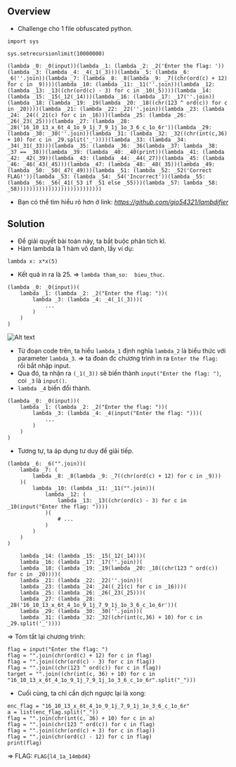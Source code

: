 ## Overview
- Challenge cho 1 file obfuscated python.
```
import sys

sys.setrecursionlimit(10000000)

(lambda _0: _0(input))(lambda _1: (lambda _2: _2('Enter the flag: '))(lambda _3: (lambda _4: _4(_1(_3)))(lambda _5: (lambda _6: _6(''.join))(lambda _7: (lambda _8: _8(lambda _9: _7((chr(ord(c) + 12) for c in _9))))(lambda _10: (lambda _11: _11(''.join))(lambda _12: (lambda _13: _13((chr(ord(c) - 3) for c in _10(_5))))(lambda _14: (lambda _15: _15(_12(_14)))(lambda _16: (lambda _17: _17(''.join))(lambda _18: (lambda _19: _19(lambda _20: _18((chr(123 ^ ord(c)) for c in _20))))(lambda _21: (lambda _22: _22(''.join))(lambda _23: (lambda _24: _24((_21(c) for c in _16)))(lambda _25: (lambda _26: _26(_23(_25)))(lambda _27: (lambda _28: _28('16_10_13_x_6t_4_1o_9_1j_7_9_1j_1o_3_6_c_1o_6r'))(lambda _29: (lambda _30: _30(''.join))(lambda _31: (lambda _32: _32((chr(int(c,36) + 10) for c in _29.split('_'))))(lambda _33: (lambda _34: _34(_31(_33)))(lambda _35: (lambda _36: _36(lambda _37: lambda _38: _37 == _38))(lambda _39: (lambda _40: _40(print))(lambda _41: (lambda _42: _42(_39))(lambda _43: (lambda _44: _44(_27))(lambda _45: (lambda _46: _46(_43(_45)))(lambda _47: (lambda _48: _48(_35))(lambda _49: (lambda _50: _50(_47(_49)))(lambda _51: (lambda _52: _52('Correct FLAG!'))(lambda _53: (lambda _54: _54('Incorrect'))(lambda _55: (lambda _56: _56(_41(_53 if _51 else _55)))(lambda _57: lambda _58: _58)))))))))))))))))))))))))))
```
- Bạn có thể tìm hiểu rõ hơn ở link: *https://github.com/gio54321/lambdifier*
## Solution
- Để giải quyết bài toán này, ta bắt buộc phân tích kĩ.
- Hàm lambda là 1 hàm vô danh, lấy ví dụ:
```
lambda x: x*x(5)
```
- Kết quả in ra là 25.
=> `lambda tham_so:  bieu_thuc`.
```
(lambda _0: _0(input))(
    lambda _1: (lambda _2: _2("Enter the flag: "))(
        lambda _3: (lambda _4: _4(_1(_3)))(
            ...
        )
    )
)
```
![Alt text](CTF-writeups/SideQuests/waniCTF%202024/lambda/image.png)
- Từ đoạn code trên, ta hiểu `lambda_1` định nghĩa `lambda_2` là biểu thức với parameter `lambda_3`.
=> ta đoán đc chương trình in ra `Enter the flag: ` rồi bắt nhập input.
- Qua đó, ta nhận ra `(_1(_3))` sẽ biến thành `input("Enter the flag: ")`, coi `_3` là `input()`.
- `lambda _4` biến đổi thành.
```
(lambda _0: _0(input))(
    lambda _1: (lambda _2: _2("Enter the flag: "))(
        lambda _3: (lambda _4: _4(input("Enter the flag: ")))(
            ...
        )
    )
)
```
- Tương tự, ta áp dụng tư duy để giải tiếp.
```
(lambda _6: _6("".join))(
    lambda _7: (
        lambda _8: _8(lambda _9: _7((chr(ord(c) + 12) for c in _9)))
    )(
        lambda _10: (lambda _11: _11("".join))(
            lambda _12: (
                lambda _13: _13((chr(ord(c) - 3) for c in _10(input("Enter the flag: "))))
            )(
                # ...
            )
        )
    )
)
```
```
    lambda _14: (lambda _15: _15(_12(_14)))(
    lambda _16: (lambda _17: _17(''.join))(
    lambda _18: (lambda _19: _19(lambda _20: _18((chr(123 ^ ord(c)) for c in _20))))(
    lambda _21: (lambda _22: _22(''.join))(
    lambda _23: (lambda _24: _24((_21(c) for c in _16)))(
    lambda _25: (lambda _26: _26(_23(_25)))(
    lambda _27: (lambda _28: _28('16_10_13_x_6t_4_1o_9_1j_7_9_1j_1o_3_6_c_1o_6r'))(
    lambda _29: (lambda _30: _30(''.join))(
    lambda _31: (lambda _32: _32((chr(int(c,36) + 10) for c in _29.split('_'))))
```
=> Tóm tắt lại chương trình:
```
flag = input("Enter the flag: ")
flag = "".join(chr(ord(c) + 12) for c in flag)
flag = "".join((chr(ord(c) - 3) for c in flag))
flag = "".join((chr(123 ^ ord(c)) for c in flag))
target = "".join((chr(int(c, 36) + 10) for c in "16_10_13_x_6t_4_1o_9_1j_7_9_1j_1o_3_6_c_1o_6r".split("_")))
```
- Cuối cùng, ta chỉ cần dịch ngược lại là xong:
```
enc_flag = "16_10_13_x_6t_4_1o_9_1j_7_9_1j_1o_3_6_c_1o_6r"
a = list(enc_flag.split("_"))
flag = "".join(chr(int(c, 36) + 10) for c in a)
flag = "".join(chr(123 ^ ord(c)) for c in flag)
flag = "".join((chr(ord(c) + 3) for c in flag))
flag = "".join(chr(ord(c) - 12) for c in flag)
print(flag)
```
=> FLAG: `FLAG{l4_1a_14mbd4}`